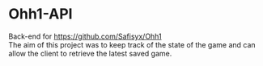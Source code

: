 # Ohh1-API
Back-end for https://github.com/Safisyx/Ohh1  
The aim of this project was to keep track of the state of the game and can allow the client to retrieve the latest saved game.  

